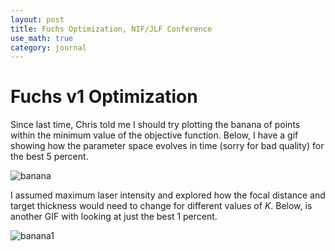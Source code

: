 ```yaml
---
layout: post
title: Fuchs Optimization, NIF/JLF Conference
use_math: true
category: journal
---
```


# Fuchs v1 Optimization

Since last time, Chris told me I should try plotting the banana of points within the minimum value of the objective function. Below, I have a gif showing how the parameter space evolves in time (sorry for bad quality) for the best 5 percent.

![banana](https://github.com/ronak-n-desai/ronak-n-desai.github.io/assets/98538788/56769106-b934-4416-9f37-e441c3559d7e)

I assumed maximum laser intensity and explored how the focal distance and target thickness would need to change for different values of $K$. Below, is another GIF with looking at just the best 1 percent.

![banana1](https://github.com/ronak-n-desai/ronak-n-desai.github.io/assets/98538788/36206e6b-f3a4-4818-8f4f-c32f8ad9620d)

